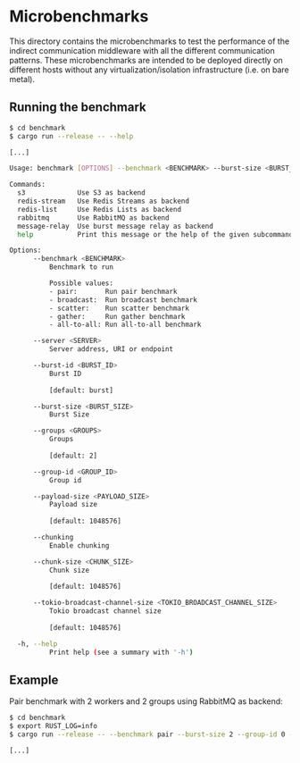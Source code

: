 # Microbenchmarks

This directory contains the microbenchmarks to test the performance of the indirect communication middleware with all the different communication patterns. These microbenchmarks are intended to be deployed directly on different hosts without any virtualization/isolation infrastructure (i.e. on bare metal). 

## Running the benchmark

```bash
$ cd benchmark
$ cargo run --release -- --help

[...]

Usage: benchmark [OPTIONS] --benchmark <BENCHMARK> --burst-size <BURST_SIZE> --group-id <GROUP_ID> <COMMAND>

Commands:
  s3             Use S3 as backend
  redis-stream   Use Redis Streams as backend
  redis-list     Use Redis Lists as backend
  rabbitmq       Use RabbitMQ as backend
  message-relay  Use burst message relay as backend
  help           Print this message or the help of the given subcommand(s)

Options:
      --benchmark <BENCHMARK>
          Benchmark to run

          Possible values:
          - pair:       Run pair benchmark
          - broadcast:  Run broadcast benchmark
          - scatter:    Run scatter benchmark
          - gather:     Run gather benchmark
          - all-to-all: Run all-to-all benchmark

      --server <SERVER>
          Server address, URI or endpoint

      --burst-id <BURST_ID>
          Burst ID
          
          [default: burst]

      --burst-size <BURST_SIZE>
          Burst Size

      --groups <GROUPS>
          Groups
          
          [default: 2]

      --group-id <GROUP_ID>
          Group id

      --payload-size <PAYLOAD_SIZE>
          Payload size
          
          [default: 1048576]

      --chunking
          Enable chunking

      --chunk-size <CHUNK_SIZE>
          Chunk size
          
          [default: 1048576]

      --tokio-broadcast-channel-size <TOKIO_BROADCAST_CHANNEL_SIZE>
          Tokio broadcast channel size
          
          [default: 1048576]

  -h, --help
          Print help (see a summary with '-h')
```

## Example

Pair benchmark with 2 workers and 2 groups using RabbitMQ as backend:

```bash
$ cd benchmark
$ export RUST_LOG=info
$ cargo run --release -- --benchmark pair --burst-size 2 --group-id 0 --server "amqp://guest:guest@localhost:5672" rabbitmq & cargo run --release -- --benchmark pair --burst-size 2 --group-id 1 --server "amqp://guest:guest@localhost:5672" rabbitmq

[...]
```
